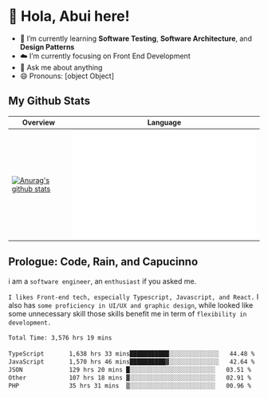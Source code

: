 # 👋 Hola, Abui here!

- 🌱 I’m currently learning **Software Testing**, **Software Architecture**, and **Design Patterns**
- ☁️ I’m currently focusing on Front End Development
- 💬 Ask me about anything
- 😄 Pronouns: [object Object]

## My Github Stats

| Overview | Language |
| --- | --- |
|[![Anurag's github stats](https://github-readme-stats.vercel.app/api?username=abui-am&count_private=true)](https://github.com/anuraghazra/github-readme-stats)|![Language](https://raw.githubusercontent.com/abui-am/stats/c6455f656dfce7acd3951e5ec5b25d72af0b2ee3/generated/languages.svg)|

## Prologue: Code, Rain, and Capucinno
i am a `software engineer`, an `enthusiast` if you asked me. 

`I likes Front-end tech, especially Typescript, Javascript, and React.` I also has `some proficiency in UI/UX and graphic design`, while looked like some unnecessary skill those skills benefit me in term of `flexibility in development.`


<!--START_SECTION:waka-->

```text
Total Time: 3,576 hrs 19 mins

TypeScript       1,638 hrs 33 mins███████████░░░░░░░░░░░░░░   44.48 %
JavaScript       1,570 hrs 46 mins██████████▓░░░░░░░░░░░░░░   42.64 %
JSON             129 hrs 20 mins █░░░░░░░░░░░░░░░░░░░░░░░░   03.51 %
Other            107 hrs 18 mins ▓░░░░░░░░░░░░░░░░░░░░░░░░   02.91 %
PHP              35 hrs 31 mins  ▒░░░░░░░░░░░░░░░░░░░░░░░░   00.96 %
```

<!--END_SECTION:waka-->
